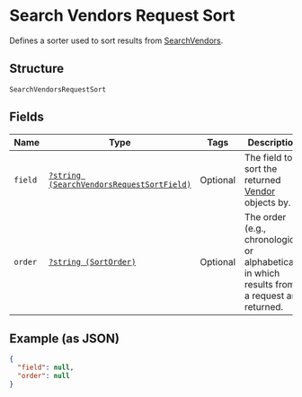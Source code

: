 
# Search Vendors Request Sort

Defines a sorter used to sort results from [SearchVendors](../../doc/apis/vendors.md#search-vendors).

## Structure

`SearchVendorsRequestSort`

## Fields

| Name | Type | Tags | Description | Getter | Setter |
|  --- | --- | --- | --- | --- | --- |
| `field` | [`?string (SearchVendorsRequestSortField)`](../../doc/models/search-vendors-request-sort-field.md) | Optional | The field to sort the returned [Vendor](../../doc/models/vendor.md) objects by. | getField(): ?string | setField(?string field): void |
| `order` | [`?string (SortOrder)`](../../doc/models/sort-order.md) | Optional | The order (e.g., chronological or alphabetical) in which results from a request are returned. | getOrder(): ?string | setOrder(?string order): void |

## Example (as JSON)

```json
{
  "field": null,
  "order": null
}
```


